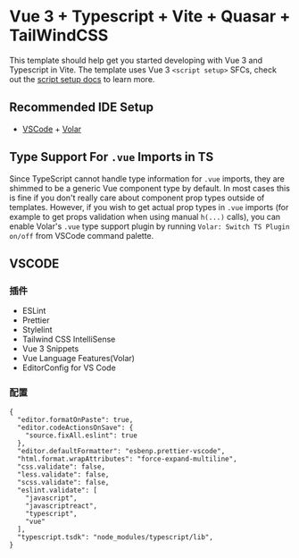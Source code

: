 # Vue 3 + Typescript + Vite + Quasar + TailWindCSS

This template should help get you started developing with Vue 3 and Typescript in Vite. The template uses Vue 3 `<script setup>` SFCs, check out the [script setup docs](https://v3.vuejs.org/api/sfc-script-setup.html#sfc-script-setup) to learn more.

## Recommended IDE Setup

- [VSCode](https://code.visualstudio.com/) + [Volar](https://marketplace.visualstudio.com/items?itemName=johnsoncodehk.volar)

## Type Support For `.vue` Imports in TS

Since TypeScript cannot handle type information for `.vue` imports, they are shimmed to be a generic Vue component type by default. In most cases this is fine if you don't really care about component prop types outside of templates. However, if you wish to get actual prop types in `.vue` imports (for example to get props validation when using manual `h(...)` calls), you can enable Volar's `.vue` type support plugin by running `Volar: Switch TS Plugin on/off` from VSCode command palette.

## VSCODE

### 插件
- ESLint
- Prettier
- Stylelint
- Tailwind CSS IntelliSense
- Vue 3 Snippets
- Vue Language Features(Volar)
- EditorConfig for VS Code

### 配置
```
{
  "editor.formatOnPaste": true,
  "editor.codeActionsOnSave": {
    "source.fixAll.eslint": true
  },
  "editor.defaultFormatter": "esbenp.prettier-vscode",
  "html.format.wrapAttributes": "force-expand-multiline",
  "css.validate": false,
  "less.validate": false,
  "scss.validate": false,
  "eslint.validate": [
    "javascript",
    "javascriptreact",
    "typescript",
    "vue"
  ],
  "typescript.tsdk": "node_modules/typescript/lib",
}
```
